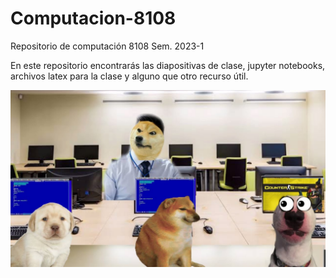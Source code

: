 # Computacion-8108
Repositorio de computación 8108 Sem. 2023-1

En este repositorio encontrarás las diapositivas de clase, jupyter notebooks, archivos latex para la clase y alguno que otro recurso útil.

![cheems_meme](/images/cheems_compu.jpg)
